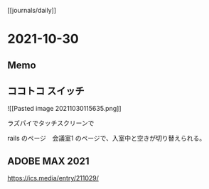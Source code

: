 [[journals/daily]]
# 2021-10-30

## Memo

## ココトコ スイッチ

![[Pasted image 20211030115635.png]]

ラズパイでタッチスクリーンで

rails のページ　会議室1 のページで、入室中と空きが切り替えられる。


## ADOBE MAX 2021

https://ics.media/entry/211029/